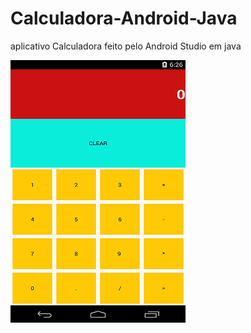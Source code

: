# Calculadora-Android-Java
aplicativo Calculadora feito pelo Android Studio em java


![alt text](https://github.com/mig1998/Calculadora-Android-Java/blob/master/imagem/device-2020-09-15-152651.png "print") 